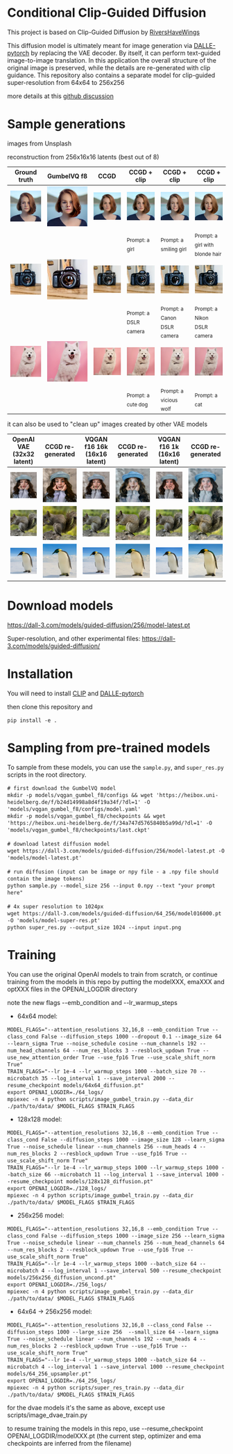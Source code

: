 # Conditional Clip-Guided Diffusion

This project is based on Clip-Guided Diffusion by [RiversHaveWings](https://twitter.com/RiversHaveWings)

This diffusion model is ultimately meant for image generation via [DALLE-pytorch](https://github.com/lucidrains/DALLE-pytorch/) by replacing the VAE decoder. By itself, it can perform text-guided image-to-image translation. In this application the overall structure of the original image is preserved, while the details are re-generated with clip guidance. This repository also contains a separate model for clip-guided super-resolution from 64x64 to 256x256

more details at this [github discussion](https://github.com/lucidrains/DALLE-pytorch/discussions/375)

# Sample generations

images from Unsplash

reconstruction from 256x16x16 latents (best out of 8)

| Ground truth | GumbelVQ f8 | CCGD | CCGD + clip | CCGD + clip | CCGD + clip |
| --- | --- | --- | --- | --- | --- |
| <img src="./images/1-ground.png"></img> | <img src="./images/1-gumbel.png"></img> | <img src="./images/1-ccgd-noclip.png"></img> | <img src="./images/1-ccgd-clip-1.png"></img> | <img src="./images/1-ccgd-clip-2.png"></img> | <img src="./images/1-ccgd-clip-3.png"></img> |
| &nbsp; | &nbsp; | &nbsp; | <sub>Prompt: a girl</sub> | <sub>Prompt: a smiling girl</sub> | <sub>Prompt: a girl with blonde hair</sub> |
| <img src="./images/2-ground.png"></img> | <img src="./images/2-gumbel.png"></img> | <img src="./images/2-ccgd-noclip.png"></img> | <img src="./images/2-ccgd-clip-1.png"></img> | <img src="./images/2-ccgd-clip-2.png"></img> | <img src="./images/2-ccgd-clip-3.png"></img> |
| &nbsp; | &nbsp; | &nbsp; | <sub>Prompt: a DSLR camera</sub> | <sub>Prompt: a Canon DSLR camera</sub> | <sub>Prompt: a Nikon DSLR camera</sub> |
| <img src="./images/3-ground.png"></img> | <img src="./images/3-gumbel.png"></img> | <img src="./images/3-ccgd-noclip.png"></img> | <img src="./images/3-ccgd-clip-1.png"></img> | <img src="./images/3-ccgd-clip-2.png"></img> | <img src="./images/3-ccgd-clip-3.png"></img> |
| &nbsp; | &nbsp; | &nbsp; | <sub>Prompt: a cute dog</sub> | <sub>Prompt: a vicious wolf</sub> | <sub>Prompt: a cat </sub> |

it can also be used to "clean up" images created by other VAE models

| OpenAI VAE (32x32 latent) | CCGD re-generated | VQGAN f16 16k (16x16 latent) | CCGD re-generated | VQGAN f16 1k (16x16 latent) | CCGD re-generated |
| --- | --- | --- | --- | --- | --- |
| <img src="./images/girl-openai.png"></img> | <img src="./images/girl-openai-alt.png"></img> | <img src="./images/girl-16k.png"></img> | <img src="./images/girl-16k-alt.png"></img> | <img src="./images/girl-1k.png"></img> | <img src="./images/girl-1k-alt.png"></img> |
| <img src="./images/squirrel-openai.png"></img> | <img src="./images/squirrel-openai-alt.png"></img> | <img src="./images/squirrel-16k.png"></img> | <img src="./images/squirrel-16k-alt.png"></img> | <img src="./images/squirrel-1k.png"></img> | <img src="./images/squirrel-1k-alt.png"></img> |
| <img src="./images/penguin-openai.png"></img> | <img src="./images/penguin-openai-alt.png"></img> | <img src="./images/penguin-16k.png"></img> | <img src="./images/penguin-16k-alt.png"></img> | <img src="./images/penguin-1k.png"></img> | <img src="./images/penguin-1k-alt.png"></img> |

# Download models

https://dall-3.com/models/guided-diffusion/256/model-latest.pt

Super-resolution, and other experimental files:
https://dall-3.com/models/guided-diffusion/

# Installation

You will need to install [CLIP](https://github.com/openai/CLIP) and [DALLE-pytorch](https://github.com/lucidrains/DALLE-pytorch/)

then clone this repository and
```
pip install -e .
```

# Sampling from pre-trained models

To sample from these models, you can use the `sample.py`, and `super_res.py` scripts in the root directory.


```
# first download the GumbelVQ model
mkdir -p models/vqgan_gumbel_f8/configs && wget 'https://heibox.uni-heidelberg.de/f/b24d14998a8d4f19a34f/?dl=1' -O 'models/vqgan_gumbel_f8/configs/model.yaml' 
mkdir -p models/vqgan_gumbel_f8/checkpoints && wget 'https://heibox.uni-heidelberg.de/f/34a747d5765840b5a99d/?dl=1' -O 'models/vqgan_gumbel_f8/checkpoints/last.ckpt' 

# download latest diffusion model
wget https://dall-3.com/models/guided-diffusion/256/model-latest.pt -O 'models/model-latest.pt'

# run diffusion (input can be image or npy file - a .npy file should contain the image tokens)
python sample.py --model_size 256 --input 0.npy --text "your prompt here"

# 4x super resolution to 1024px
wget https://dall-3.com/models/guided-diffusion/64_256/model016000.pt -O 'models/model-super-res.pt'
python super_res.py --output_size 1024 --input input.png
```

# Training

You can use the original OpenAI models to train from scratch, or continue training from the models in this repo by putting the modelXXX, emaXXX and optXXX files in the OPENAI_LOGDIR directory

note the new flags --emb_condition and --lr_warmup_steps


 * 64x64 model:

```
MODEL_FLAGS="--attention_resolutions 32,16,8 --emb_condition True --class_cond False --diffusion_steps 1000 --dropout 0.1 --image_size 64 --learn_sigma True --noise_schedule cosine --num_channels 192 --num_head_channels 64 --num_res_blocks 3 --resblock_updown True --use_new_attention_order True --use_fp16 True --use_scale_shift_norm True"
TRAIN_FLAGS="--lr 1e-4 --lr_warmup_steps 1000 --batch_size 70 --microbatch 35 --log_interval 1 --save_interval 2000 --resume_checkpoint models/64x64_diffusion.pt"
export OPENAI_LOGDIR=./64_logs/
mpiexec -n 4 python scripts/image_gumbel_train.py --data_dir ./path/to/data/ $MODEL_FLAGS $TRAIN_FLAGS
```

 * 128x128 model:

```
MODEL_FLAGS="--attention_resolutions 32,16,8 --emb_condition True --class_cond False --diffusion_steps 1000 --image_size 128 --learn_sigma True --noise_schedule linear --num_channels 256 --num_heads 4 --num_res_blocks 2 --resblock_updown True --use_fp16 True --use_scale_shift_norm True"
TRAIN_FLAGS="--lr 1e-4 --lr_warmup_steps 1000 --lr_warmup_steps 1000 --batch_size 66 --microbatch 11 --log_interval 1 --save_interval 1000 --resume_checkpoint models/128x128_diffusion.pt"
export OPENAI_LOGDIR=./128_logs/
mpiexec -n 4 python scripts/image_gumbel_train.py --data_dir ./path/to/data/ $MODEL_FLAGS $TRAIN_FLAGS
```

 * 256x256 model:

```
MODEL_FLAGS="--attention_resolutions 32,16,8 --emb_condition True --class_cond False --diffusion_steps 1000 --image_size 256 --learn_sigma True --noise_schedule linear --num_channels 256 --num_head_channels 64 --num_res_blocks 2 --resblock_updown True --use_fp16 True --use_scale_shift_norm True"
TRAIN_FLAGS="--lr 1e-4 --lr_warmup_steps 1000 --batch_size 64 --microbatch 4 --log_interval 1 --save_interval 500 --resume_checkpoint models/256x256_diffusion_uncond.pt"
export OPENAI_LOGDIR=./256_logs/
mpiexec -n 4 python scripts/image_gumbel_train.py --data_dir ./path/to/data/ $MODEL_FLAGS $TRAIN_FLAGS
```

 * 64x64 -&gt; 256x256 model:

```
MODEL_FLAGS="--attention_resolutions 32,16,8 --class_cond False --diffusion_steps 1000 --large_size 256  --small_size 64 --learn_sigma True --noise_schedule linear --num_channels 192 --num_heads 4 --num_res_blocks 2 --resblock_updown True --use_fp16 True --use_scale_shift_norm True"
TRAIN_FLAGS="--lr 1e-4 --lr_warmup_steps 1000 --batch_size 64 --microbatch 4 --log_interval 1 --save_interval 1000 --resume_checkpoint models/64_256_upsampler.pt"
export OPENAI_LOGDIR=./64_256_logs/
mpiexec -n 4 python scripts/super_res_train.py --data_dir ./path/to/data/ $MODEL_FLAGS $TRAIN_FLAGS
```

for the dvae models it's the same as above, except use scripts/image_dvae_train.py

to resume training the models in this repo, use --resume_checkpoint OPENAI_LOGDIR/modelXXX.pt (the current step, optimizer and ema checkpoints are inferred from the filename)
